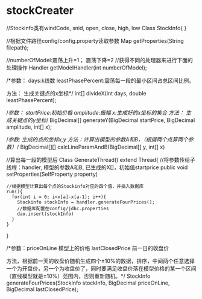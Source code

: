 # stockCreater
//Stockinfo类有windCode, snid, open, close, high, low
Class StockInfo{
}

//根据文件路径config/config.property读取参数
Map getProperties(String filepath);

//numberOfModel:震荡上升=1； 震荡下降=2
//获得不同的处理器来进行下面的处理操作
Handler getModelHandler(int numberOfModel);


/*参数：
days:k线数
leastPhasePercent:震荡每一段的最小区间占总区间比例。

方法：
生成关键点的x坐标*/
int[] divideX(int days, double leastPhasePercent);


/*参数：
startPrice:初始价格
amplitude:振幅
x:生成好的x坐标的集合
方法：
生成关键点的y坐标*/
BigDecimal[] generateY(BigDecimal startPrice, BigDecimal amplitude, int[] x);

/*参数:
生成的点的坐标x,y
方法：计算出模型的参数A和B，（根据两个点算两个参数）*/
BigDecimal[][] calcLineParamAndB(BigDecimal[] y, int[] x)


  //算出每一段的模型后
  Class GenerateThread() extend Thread{
    //将参数传给子线程：handler, 模型的参数A和B, 已生成的X[]，初始值startprice 
    public void setProperties(SelfProperty property)
    
    //根据模型计算出每个点的Stockinfo对应的四个值，并插入数据库
    run(){
      for(int i = 0; i<x[a]-x[a-1]; i++){
        Stockinfo stockInfo = handler.generateFourPrices();
        //数据库配置在config/jdbc.properties
        dao.insert(stockInfo)
      }
    }
  }

/*参数：priceOnLine 模型上的价格
lastClosedPrice 前一日的收盘价

方法，根据前一天的收盘价随机生成四个±10%的数据，排序，中间两个任意选择一个为开盘价，另一个为收盘价了，同时要满足收盘价落在模型价格的某一个区间（直线模型就是±10%）范围内，否则重新随机。*/
StockInfo generateFourPrices(StockInfo stockInfo, BigDecimal priceOnLine, BigDecimal lastClosedPrice);
